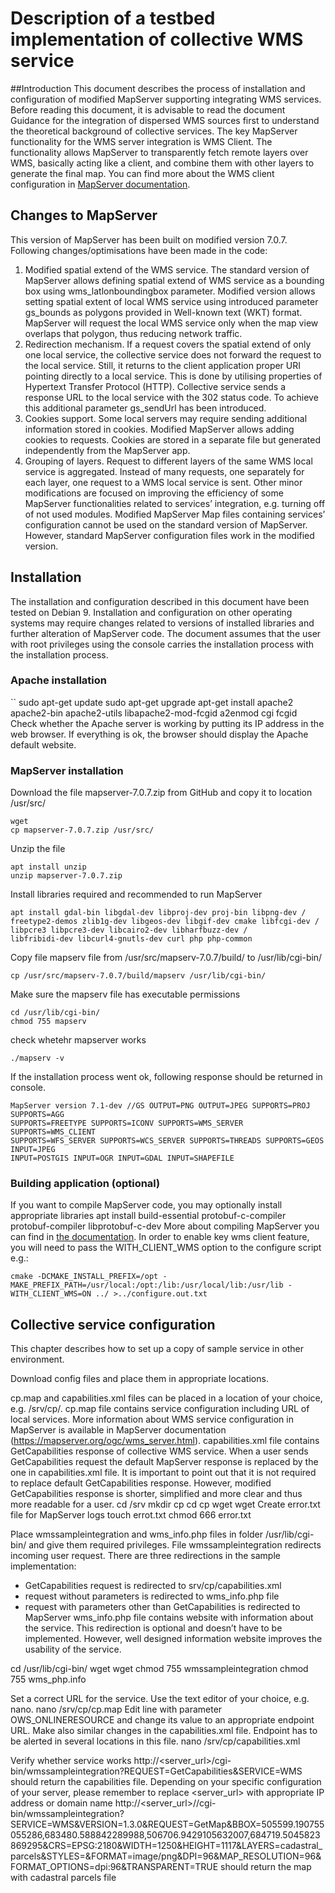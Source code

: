 # **Description of a testbed implementation of collective WMS service**

##Introduction
This document describes the process of installation and configuration of modified MapServer supporting integrating WMS services. 
Before reading this document, it is advisable to read the document Guidance for the integration of dispersed WMS sources first to understand the theoretical background of collective services.
The key MapServer functionality for the WMS server integration is WMS Client. The functionality allows MapServer to transparently fetch remote layers over WMS, basically acting like a client, and combine them with other layers to generate the final map. You can find more about the WMS client configuration in [MapServer documentation](https://mapserver.org/ogc/wms_client.html).

## Changes to MapServer
This version of MapServer has been built on modified version 7.0.7. Following changes/optimisations have been made in the code:
1.	Modified spatial extend of the WMS service. The standard version of MapServer allows defining spatial extend of WMS service as a bounding box using wms_latlonboundingbox parameter. Modified version allows setting spatial extent of local WMS service using introduced parameter gs_bounds as polygons provided in Well-known text (WKT) format. MapServer will request the local WMS service only when the map view overlaps that polygon, thus reducing network traffic.
2.	Redirection mechanism. If a request covers the spatial extend of only one local service, the collective service does not forward the request to the local service. Still, it returns to the client application proper URI pointing directly to a local service. This is done by utilising properties of Hypertext Transfer Protocol (HTTP). Collective service sends a response URL to the local service with the 302 status code. To achieve this additional parameter gs_sendUrl has been introduced.
3.	Cookies support. Some local servers may require sending additional information stored in cookies. Modified MapServer allows adding cookies to requests. Cookies are stored in a separate file but generated independently from the MapServer app.
4.	Grouping of layers. Request to different layers of the same WMS local service is aggregated. Instead of many requests, one separately for each layer, one request to a WMS local service is sent.
Other minor modifications are focused on improving the efficiency of some MapServer functionalities related to services’ integration, e.g. turning off of not used modules.
Modified MapServer Map files containing services’ configuration cannot be used on the standard version of MapServer. However, standard MapServer configuration files work in the modified version.

## Installation
The installation and configuration described in this document have been tested on Debian 9. Installation and configuration on other operating systems may require changes related to versions of installed libraries and further alteration of MapServer code.
The document assumes that the user with root privileges using the console carries the installation process with the installation process.

### Apache installation
``
sudo apt-get update
sudo apt-get upgrade
apt-get install apache2 apache2-bin apache2-utils libapache2-mod-fcgid
a2enmod cgi fcgid
Check whether the Apache server is working by putting its IP address in the web browser. If everything is ok, the browser should display the Apache default website.

### MapServer installation
Download the file mapserver-7.0.7.zip from GitHub and copy it to location /usr/src/
```
wget 
cp mapserver-7.0.7.zip /usr/src/
```
Unzip the file
```
apt install unzip
unzip mapserver-7.0.7.zip
```
Install libraries required and recommended to run MapServer
```
apt install gdal-bin libgdal-dev libproj-dev proj-bin libpng-dev / 
freetype2-demos zlib1g-dev libgeos-dev libgif-dev cmake libfcgi-dev / 
libpcre3 libpcre3-dev libcairo2-dev libharfbuzz-dev /
libfribidi-dev libcurl4-gnutls-dev curl php php-common
```
Copy file mapserv file from /usr/src/mapserv-7.0.7/build/ to /usr/lib/cgi-bin/
```
cp /usr/src/mapserv-7.0.7/build/mapserv /usr/lib/cgi-bin/
```
Make sure the mapserv file has executable permissions
```
cd /usr/lib/cgi-bin/
chmod 755 mapserv
```
check whetehr mapserver works
```
./mapserv -v
```
If the installation process went ok, following response should be returned in console.
```
MapServer version 7.1-dev //GS OUTPUT=PNG OUTPUT=JPEG SUPPORTS=PROJ SUPPORTS=AGG 
SUPPORTS=FREETYPE SUPPORTS=ICONV SUPPORTS=WMS_SERVER SUPPORTS=WMS_CLIENT 
SUPPORTS=WFS_SERVER SUPPORTS=WCS_SERVER SUPPORTS=THREADS SUPPORTS=GEOS INPUT=JPEG 
INPUT=POSTGIS INPUT=OGR INPUT=GDAL INPUT=SHAPEFILE
```

### Building application (optional)
If you want to compile MapServer code, you may optionally install appropriate libraries
apt install build-essential protobuf-c-compiler protobuf-compiler libprotobuf-c-dev
More about compiling MapServer you can find in [the documentation](https://www.mapserver.org/installation/unix.html).
In order to enable key wms client feature, you will need to pass the WITH_CLIENT_WMS option to the configure script e.g.:
```
cmake -DCMAKE_INSTALL_PREFIX=/opt -MAKE_PREFIX_PATH=/usr/local:/opt:/lib:/usr/local/lib:/usr/lib - WITH_CLIENT_WMS=ON ../ >../configure.out.txt
````

## Collective service configuration
This chapter describes how to set up a copy of sample service in other environment.

Download config files and place them in appropriate locations.

cp.map and capabilities.xml files can be placed in a location of your choice, e.g. /srv/cp/. cp.map file contains service configuration including URL of local services. More information about WMS service configuration in MapServer is available in MapServer documentation (https://mapserver.org/ogc/wms_server.html). capabilities.xml file contains GetCapabilities response of collective WMS service. When a user sends GetCapabilities request the default MapServer response is replaced by the one in capabilities.xml file. It is important to point out that it is not required to replace default GetCapabilities response. However, modified GetCapabilities response is shorter, simplified and more clear and thus more readable for a user.
cd /srv
mkdir cp
cd cp
wget
wget
Create error.txt file for MapServer logs
touch errot.txt
chmod 666 error.txt

Place wmssampleintegration and wms_info.php files in folder /usr/lib/cgi-bin/ and give them required privileges. File wmssampleintegration redirects incoming user request. There are three redirections in the sample implementation:
-	GetCapabilities request is redirected to srv/cp/capabilities.xml
-	request without parameters is redirected to wms_info.php file
-	request with parameters other than GetCapabilities is redirected to MapServer
wms_info.php file contains website with information about the service. This redirection is optional and doesn’t have to be implemented. However, well designed information website improves the usability of the service.

cd  /usr/lib/cgi-bin/
wget
wget
chmod 755 wmssampleintegration
chmod 755 wms_php.info

Set a correct URL for the service. Use the text editor of your choice, e.g. nano.
nano /srv/cp/cp.map
Edit line with parameter OWS_ONLINERESOURCE and change its value to an appropriate endpoint URL.
Make also similar changes in the capabilities.xml file. Endpoint has to be alerted in several locations in this file.
nano /srv/cp/capabilities.xml

Verify whether service works http://<server_url>/cgi-bin/wmssampleintegration?REQUEST=GetCapabilities&SERVICE=WMS should return the capabilities file. Depending on your specific configuration of your server, please remember to replace <server_url> with appropriate IP address or domain name
http://<server_url>//cgi-bin/wmssampleintegration?SERVICE=WMS&VERSION=1.3.0&REQUEST=GetMap&BBOX=505599.190755055286,683480.588842289988,506706.9429105632007,684719.5045823869295&CRS=EPSG:2180&WIDTH=1250&HEIGHT=1117&LAYERS=cadastral_parcels&STYLES=&FORMAT=image/png&DPI=96&MAP_RESOLUTION=96&FORMAT_OPTIONS=dpi:96&TRANSPARENT=TRUE  should return the map with cadastral parcels file
 
